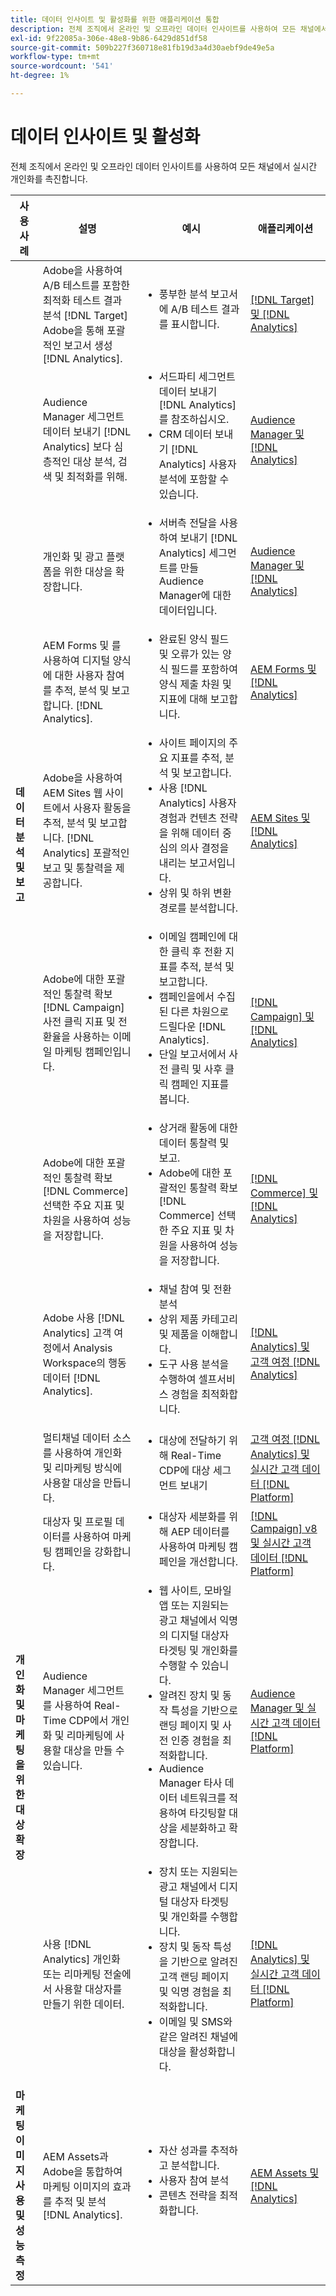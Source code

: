```yaml
---
title: 데이터 인사이트 및 활성화를 위한 애플리케이션 통합
description: 전체 조직에서 온라인 및 오프라인 데이터 인사이트를 사용하여 모든 채널에서 실시간 개인화를 촉진합니다.
exl-id: 9f22085a-306e-48e8-9b86-6429d851df58
source-git-commit: 509b227f360718e81fb19d3a4d30aebf9de49e5a
workflow-type: tm+mt
source-wordcount: '541'
ht-degree: 1%

---
```


# 데이터 인사이트 및 활성화

전체 조직에서 온라인 및 오프라인 데이터 인사이트를 사용하여 모든 채널에서 실시간 개인화를 촉진합니다.

<table>

<thead>
    <tr>
      <th>사용 사례</th>
      <th>설명</th>
      <th>예시</th>
      <th>애플리케이션</th>
    </tr>
  </thead>

<tbody>
  <!--  ROW 2  -->
 <tr>
   <td rowspan="8"><b>데이터 분석 및 보고</b></td>

<!--  ROW 2a  -->
<td>Adobe을 사용하여 A/B 테스트를 포함한 최적화 테스트 결과 분석 [!DNL Target] Adobe을 통해 포괄적인 보고서 생성 [!DNL Analytics].</td>
   <td><ul style="margin-top: 0;">
        <li>풍부한 분석 보고서에 A/B 테스트 결과를 표시합니다.</li>
       </ul></td>
   <td><a href="../integrations-between-applications/target/target-analytics.md" target="_blank" rel="noopener noreferrer">[!DNL Target] 및 [!DNL Analytics]</a></td>
  </tr>

<!--  ROW 2b  -->
<tr>
   <td>Audience Manager 세그먼트 데이터 보내기 [!DNL Analytics] 보다 심층적인 대상 분석, 검색 및 최적화를 위해.</td>
    <td><ul style="margin-top: 0;">
        <li>서드파티 세그먼트 데이터 보내기 [!DNL Analytics] 를 참조하십시오.</li>
        <li>CRM 데이터 보내기 [!DNL Analytics] 사용자 분석에 포함할 수 있습니다.</li>
       </ul></td>
   <td><a href="../integrations-between-applications/aam/aam-analytics.md" target="_blank" rel="noopener noreferrer">Audience Manager 및 [!DNL Analytics]</a></td>
 </tr>

<!--  ROW 2c -->
<tr>
   <td>개인화 및 광고 플랫폼을 위한 대상을 확장합니다.</td>
    <td><ul style="margin-top: 0;">
        <li>서버측 전달을 사용하여 보내기 [!DNL Analytics] 세그먼트를 만들 Audience Manager에 대한 데이터입니다.</li>
       </ul></td>
   <td><a href="../integrations-between-applications/aam/aam-analytics.md" target="_blank" rel="noopener noreferrer">Audience Manager 및 [!DNL Analytics]</a></td>
 </tr>

<!--  ROW 2d  -->
<tr>
   <td>AEM Forms 및 를 사용하여 디지털 양식에 대한 사용자 참여를 추적, 분석 및 보고합니다. [!DNL Analytics]. </td>
   <td><ul style="margin-top: 0;">
        <li>완료된 양식 필드 및 오류가 있는 양식 필드를 포함하여 양식 제출 차원 및 지표에 대해 보고합니다.</li>
       </ul></td>
   <td><a href="../integrations-between-applications/experience-manager/experience-manager-analytics.md" target="_blank" rel="noopener noreferrer">AEM Forms 및 [!DNL Analytics]</a></td>
 </tr>

<!--  ROW 2e  -->
<tr>
   <td>Adobe을 사용하여 AEM Sites 웹 사이트에서 사용자 활동을 추적, 분석 및 보고합니다. [!DNL Analytics] 포괄적인 보고 및 통찰력을 제공합니다.</td>
   <td><ul style="margin-top: 0;">
        <li>사이트 페이지의 주요 지표를 추적, 분석 및 보고합니다.</li>
        <li>사용 [!DNL Analytics] 사용자 경험과 컨텐츠 전략을 위해 데이터 중심의 의사 결정을 내리는 보고서입니다.</li>
        <li>상위 및 하위 변환 경로를 분석합니다.</li>
       </ul></td>
   <td><a href="../integrations-between-applications/experience-manager/experience-manager-analytics.md" target="_blank" rel="noopener noreferrer">AEM Sites 및 [!DNL Analytics]</a></td>
 </tr>

<!--  ROW 2f  -->
<tr>
   <td>Adobe에 대한 포괄적인 통찰력 확보 [!DNL Campaign] 사전 클릭 지표 및 전환율을 사용하는 이메일 마케팅 캠페인입니다.</td>
   <td><ul style="margin-top: 0;">
        <li>이메일 캠페인에 대한 클릭 후 전환 지표를 추적, 분석 및 보고합니다.</li>
        <li>캠페인을에서 수집된 다른 차원으로 드릴다운 [!DNL Analytics].</li>
        <li>단일 보고서에서 사전 클릭 및 사후 클릭 캠페인 지표를 봅니다.</li>
       </ul></td>
   <td><a href="../integrations-between-applications/campaign/campaign-analytics.md" target="_blank" rel="noopener noreferrer">[!DNL Campaign] 및 [!DNL Analytics]</a></td>
 </tr>

<!--  ROW 2g  -->
<tr>
   <td>Adobe에 대한 포괄적인 통찰력 확보 [!DNL Commerce] 선택한 주요 지표 및 차원을 사용하여 성능을 저장합니다.</td>
   <td><ul style="margin-top: 0;">
        <li>상거래 활동에 대한 데이터 통찰력 및 보고.</li>
        <li>Adobe에 대한 포괄적인 통찰력 확보 [!DNL Commerce] 선택한 주요 지표 및 차원을 사용하여 성능을 저장합니다.</li>
       </ul></td>
   <td><a href="../integrations-between-applications/commerce/commerce-analytics.md" target="_blank" rel="noopener noreferrer">[!DNL Commerce] 및 [!DNL Analytics]</a></td>
 </tr>

<!--  ROW 2h  -->
<tr>
   <td>Adobe 사용 [!DNL Analytics] 고객 여정에서 Analysis Workspace의 행동 데이터 [!DNL Analytics].</td>
   <td><ul style="margin-top: 0;">
        <li>채널 참여 및 전환 분석</li>
        <li>상위 제품 카테고리 및 제품을 이해합니다.</li>
        <li>도구 사용 분석을 수행하여 셀프서비스 경험을 최적화합니다.</li>
       </ul></td>
   <td><a href="../integrations-between-applications/analytics/analytics-customer-journey-analytics.md" target="_blank" rel="noopener noreferrer">[!DNL Analytics] 및 고객 여정 [!DNL Analytics]</a></td>
 </tr>


<!--  Row 3  -->
<tr>
  <td rowspan="5"><b>개인화 및 마케팅을 위한 대상 확장</b></td>
 </tr>

<!--  ROW 3a  -->
<tr>
  <td>멀티채널 데이터 소스를 사용하여 개인화 및 리마케팅 방식에 사용할 대상을 만듭니다.</td>
  <td><ul style="margin-top: 0;"><li>대상에 전달하기 위해 Real-Time CDP에 대상 세그먼트 보내기</li>
     </ul></td>
  <td><a href="../integrations-between-applications/rtcdp/rtcdp-cja.md" target="_blank" rel="noopener noreferrer">고객 여정 [!DNL Analytics] 및 실시간 고객 데이터 [!DNL Platform]</a></td>
 </tr>

<!--  ROW 3c  -->
<tr>
  <td>대상자 및 프로필 데이터를 사용하여 마케팅 캠페인을 강화합니다.</td>
  <td><ul style="margin-top: 0;">
        <li>대상자 세분화를 위해 AEP 데이터를 사용하여 마케팅 캠페인을 개선합니다.</li>
      </ul></td>
   <td><a href="../integrations-between-applications/campaign/campaign-rtcdp.md">[!DNL Campaign] v8 및 실시간 고객 데이터 [!DNL Platform]</a></td>
 </tr>

<!--  ROW 3d  -->
<tr>
  <td>Audience Manager 세그먼트를 사용하여 Real-Time CDP에서 개인화 및 리마케팅에 사용할 대상을 만들 수 있습니다.</td>
  <td><ul style="margin-top: 0;">
        <li>웹 사이트, 모바일 앱 또는 지원되는 광고 채널에서 익명의 디지털 대상자 타겟팅 및 개인화를 수행할 수 있습니다.</li>
        <li>알려진 장치 및 동작 특성을 기반으로 랜딩 페이지 및 사전 인증 경험을 최적화합니다.</li>
        <li>Audience Manager 타사 데이터 네트워크를 적용하여 타깃팅할 대상을 세분화하고 확장합니다.</li>
      </ul></td>
  <td><a href="../integrations-between-applications/aam/aam-rtcdp.md" target="_blank" rel="noopener noreferrer">Audience Manager 및 실시간 고객 데이터 [!DNL Platform]</a></td>
 </tr>

<!--  ROW 3e  -->
<td>사용 [!DNL Analytics] 개인화 또는 리마케팅 전술에서 사용할 대상자를 만들기 위한 데이터.</td>
   <td><ul style="margin-top: 0;"><li>장치 또는 지원되는 광고 채널에서 디지털 대상자 타겟팅 및 개인화를 수행합니다.</li>
           <li>장치 및 동작 특성을 기반으로 알려진 고객 랜딩 페이지 및 익명 경험을 최적화합니다.</li>
           <li>이메일 및 SMS와 같은 알려진 채널에 대상을 활성화합니다.</li>
        </ul></td>
   <td><a href="../integrations-between-applications/analytics/analytics-rtcdp.md" target="_blank" rel="noopener noreferrer">[!DNL Analytics] 및 실시간 고객 데이터 [!DNL Platform]</a></td>


<!--  ROW 4  -->
<tr>
   <td><b>마케팅 이미지 사용 및 성능 측정</b></td>
   <td>AEM Assets과 Adobe을 통합하여 마케팅 이미지의 효과를 추적 및 분석 [!DNL Analytics].</td>
   <td><ul style="margin-top: 0;"><li>자산 성과를 추적하고 분석합니다.</li>
           <li>사용자 참여 분석</li>
           <li>콘텐츠 전략을 최적화합니다.</li>
        </ul></td>
   <td><a href="../integrations-between-applications/experience-manager/experience-manager-analytics.md" target="_blank" rel="noopener noreferrer">AEM Assets 및 [!DNL Analytics]</a></td>
 </tr>
 </tbody>
 </table>
